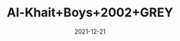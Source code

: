 ---
title: 'Al-Khait+Boys+2002+GREY'
date: '2021-12-21' 
metatag: '' 
inventory: '3.0' 
draft: false 
# meta description 
shortDescripton: 'Al-Khait+Boys+2002+GREY'
description: 'Boys'
longdescription: ''
featured: False
# product Price
price: '2991.0'
# Product Short Description
shortDescription: 'Al-Khait+Boys+2002+GREY'
productID: 'C670F201-6762-EC11-995F-005056B3A416'
type: 'products'
category: 'Boys' 
thumnailproduct: 'https://alkhait.eralive.net/images/products/C670F201-6762-EC11-995F-005056B3A4161.png' 
images:
  - image: 'images/products/C670F201-6762-EC11-995F-005056B3A4161.png'  
  - image: 'images/products/C670F201-6762-EC11-995F-005056B3A4162.png'  
  - image: 'images/products/C670F201-6762-EC11-995F-005056B3A4163.png'  
---